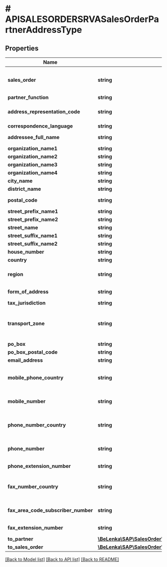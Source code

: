 # # APISALESORDERSRVASalesOrderPartnerAddressType

## Properties

Name | Type | Description | Notes
------------ | ------------- | ------------- | -------------
**sales_order** | **string** | Sales and Distribution Document Number | [optional]
**partner_function** | **string** |  | [optional]
**address_representation_code** | **string** | Version ID for International Addresses | [optional]
**correspondence_language** | **string** |  | [optional]
**addressee_full_name** | **string** | Full Name of Person | [optional]
**organization_name1** | **string** | Name 1 | [optional]
**organization_name2** | **string** |  | [optional]
**organization_name3** | **string** |  | [optional]
**organization_name4** | **string** |  | [optional]
**city_name** | **string** |  | [optional]
**district_name** | **string** |  | [optional]
**postal_code** | **string** | City Postal Code | [optional]
**street_prefix_name1** | **string** | Street 2 | [optional]
**street_prefix_name2** | **string** |  | [optional]
**street_name** | **string** |  | [optional]
**street_suffix_name1** | **string** |  | [optional]
**street_suffix_name2** | **string** |  | [optional]
**house_number** | **string** |  | [optional]
**country** | **string** |  | [optional]
**region** | **string** | Region (State, Province, County) | [optional]
**form_of_address** | **string** | Form-of-Address Key | [optional]
**tax_jurisdiction** | **string** |  | [optional]
**transport_zone** | **string** | Transportation zone to or from which the goods are delivered | [optional]
**po_box** | **string** |  | [optional]
**po_box_postal_code** | **string** |  | [optional]
**email_address** | **string** |  | [optional]
**mobile_phone_country** | **string** | Country/Region for Telephone/Fax Number | [optional]
**mobile_number** | **string** | Telephone No.: Dialing Code and Number | [optional]
**phone_number_country** | **string** | Country/Region for Telephone/Fax Number | [optional]
**phone_number** | **string** | Telephone No.: Dialing Code and Number | [optional]
**phone_extension_number** | **string** | Telephone no.: Extension | [optional]
**fax_number_country** | **string** | Country/Region for Telephone/Fax Number | [optional]
**fax_area_code_subscriber_number** | **string** | Fax Number: Dialing Code and Number | [optional]
**fax_extension_number** | **string** | Fax no.: Extension | [optional]
**to_partner** | [**\BeLenka\SAP\SalesOrder\Model\APISALESORDERSRVASalesOrderHeaderPartnerType**](APISALESORDERSRVASalesOrderHeaderPartnerType.md) |  | [optional]
**to_sales_order** | [**\BeLenka\SAP\SalesOrder\Model\APISALESORDERSRVASalesOrderType**](APISALESORDERSRVASalesOrderType.md) |  | [optional]

[[Back to Model list]](../../README.md#models) [[Back to API list]](../../README.md#endpoints) [[Back to README]](../../README.md)
